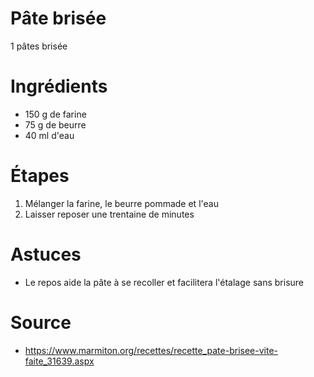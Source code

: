 Pâte brisée
=====
1 pâtes brisée

# Ingrédients
- 150 g de farine
- 75 g de beurre
- 40 ml d'eau

# Étapes
1. Mélanger la farine, le beurre pommade et l'eau
2. Laisser reposer une trentaine de minutes

# Astuces
- Le repos aide la pâte à se recoller et facilitera l'étalage sans brisure

# Source
- https://www.marmiton.org/recettes/recette_pate-brisee-vite-faite_31639.aspx
